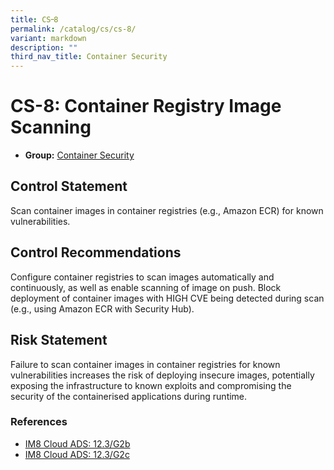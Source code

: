 ```yaml
---
title: CS᠆8
permalink: /catalog/cs/cs-8/
variant: markdown
description: ""
third_nav_title: Container Security
---
```

# CS-8: Container Registry Image Scanning

* **Group:** [Container Security](/catalog/cs)

## Control Statement

Scan container images in container registries (e.g., Amazon ECR) for known vulnerabilities.

## Control Recommendations

Configure container registries to scan images automatically and continuously, as well as enable scanning of image on push. Block deployment of container images with HIGH CVE being detected during scan (e.g., using Amazon ECR with Security Hub).

## Risk Statement

Failure to scan container images in container registries for known vulnerabilities increases the risk of deploying insecure images, potentially exposing the infrastructure to known exploits and compromising the security of the containerised applications during runtime.



### References


 * [IM8 Cloud ADS: 12.3/G2b](https://intranet.mof.gov.sg/portal/IM/Themes/IT-Management/Cloud/Topics/Application-Development-Security-(For-Cloud).aspx)
 * [IM8 Cloud ADS: 12.3/G2c](https://intranet.mof.gov.sg/portal/IM/Themes/IT-Management/Cloud/Topics/Application-Development-Security-(For-Cloud).aspx)